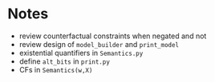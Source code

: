 # Notes

- review counterfactual constraints when negated and not
- review design of `model_builder` and `print_model`
- existential quantifiers in `Semantics.py`
- define `alt_bits` in `print.py`
- CFs in `Semantics(w,X)`
